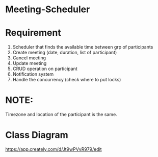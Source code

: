 # Meeting-Scheduler


# Requirement

1. Scheduler that finds the available time between grp of participants 
2. Create meeting (date, duration, list of participant)
3. Cancel meeting
4. Update meeting 
5. CRUD operation on participant
6. Notification system 
7. Handle the concurrency (check where to put locks)


# NOTE:
Timezone and location of the participant is the same.


# Class Diagram

https://app.creately.com/d/Jt9wPVvR979/edit

